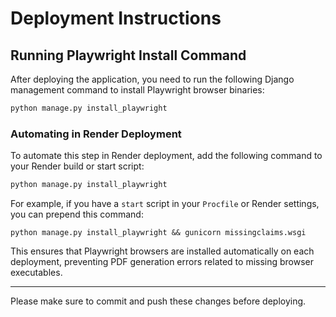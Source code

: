 # Deployment Instructions

## Running Playwright Install Command

After deploying the application, you need to run the following Django management command to install Playwright browser binaries:

```bash
python manage.py install_playwright
```

### Automating in Render Deployment

To automate this step in Render deployment, add the following command to your Render build or start script:

```bash
python manage.py install_playwright
```

For example, if you have a `start` script in your `Procfile` or Render settings, you can prepend this command:

```
python manage.py install_playwright && gunicorn missingclaims.wsgi
```

This ensures that Playwright browsers are installed automatically on each deployment, preventing PDF generation errors related to missing browser executables.

---

Please make sure to commit and push these changes before deploying.
